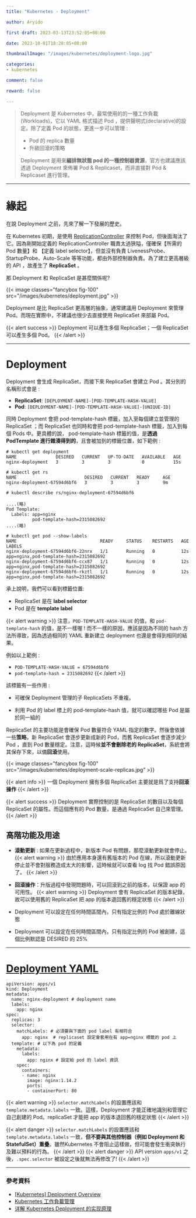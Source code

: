 ```yaml
---
title: "Kubernetes - Deployment"

author: Aryido

first draft: 2023-03-13T23:52:05+08:00

date: 2023-10-01T18:28:05+08:00

thumbnailImage: "/images/kubernetes/deployment-logo.jpg"

categories:
- kubernetes

comment: false

reward: false

---
```

<!--BODY-->
> Deployment 是 Kubernetes 中，最常使用的的一種工作負載(Workloads)，它以 YAML 格式描述 Pod ，提供聲明式(declarative)的設定。除了定義 Pod 的狀態，更進一步可以管理 :
> - Pod 的 replica 數量
> - 升級回滾的策略
>
> Deployment 是用來**編排無狀態 pod 的一種控制器資源**，官方也建議應該透過 Deployment 來佈署 Pod & Replicaset，而非直接對  Pod & Replicaset 進行管理。
>
<!--more-->

---
# 緣起

在說 Deployment 之前，先來了解一下發展的歷史。

在 Kubernetes 初期，是使用 [ReplicationController](https://kubernetes.io/zh-cn/docs/concepts/workloads/controllers/replicationcontroller/#responsibilities-of-the-replicationcontroller) 來控制 Pod，但後面淘汰了 它。因為剛開始定義的 ReplicationController  職責太過狹隘，僅確保【所需的 Pod 數量】和 【定義 label selector】，但並沒有負責 LivenessProbe、StartupProbe、Auto-Scale 等等功能，都由外部控制器負責。為了建立更高層級的 API ，故產生了 **ReplicaSet** 。

那 Deployment 和 ReplicaSet 是甚麼關係呢?

{{< image classes="fancybox fig-100" src="/images/kubernetes/deployment.jpg" >}}

Deployment 是比 ReplicaSet 更高層的抽象，通常建議用 Deployment 來管理 Pod。而現在實際中，不建議也很少去直接使用 ReplicaSet 來部屬 Pod。

{{< alert success >}}
Deployment 可以產生多個 ReplicaSet；一個 ReplicaSet 可以產生多個 Pod。
{{< /alert >}}

---
# Deployment
Deployment 會生成 ReplicaSet，而接下來 ReplicaSet 會建立 Pod 。其分別的名稱形式會是 :
- **ReplicaSet**: ```[DEPLOYMENT-NAME]-[POD-TEMPLATE-HASH-VALUE]```
- **Pod**: ```[DEPLOYMENT-NAME]-[POD-TEMPLATE-HASH-VALUE]-[UNIQUE-ID] ```

同時 Deployment 會把 pod-template-hash 標籤，加入至每個建立並管理的 ReplicaSet ；而 ReplicaSet 也同時和會把 pod-template-hash 標籤，加入到每個 Pods 中。更具體的說， pod-template-hash 標籤的值，是**透過 PodTemplate 進行雜湊得到的**，且會被加到的標籤位置，如下範例 :
```
# kubectl get deployment
NAME               DESIRED   CURRENT   UP-TO-DATE   AVAILABLE   AGE
nginx-deployment   3         3         3            0           15s

# kubectl get rs
NAME                          DESIRED   CURRENT   READY     AGE
nginx-deployment-67594d6bf6   3         3         3         9m

# kubectl describe rs/nginx-deployment-67594d6bf6

....(略)
Pod Template:
  Labels: app=nginx
          pod-template-hash=2315082692
....(略)

# kubectl get pod --show-labels
NAME                                READY     STATUS    RESTARTS   AGE       LABELS
nginx-deployment-67594d6bf6-22nrx   1/1       Running   0          12s       app=nginx,pod-template-hash=2315082692
nginx-deployment-67594d6bf6-ccx87   1/1       Running   0          12s       app=nginx,pod-template-hash=2315082692
nginx-deployment-67594d6bf6-rkztl   1/1       Running   0          12s       app=nginx,pod-template-hash=2315082692
```
承上說明，我們可以看到標籤位置:
- ReplicaSet 是在 **label selector**
- Pod 是在 **template label**

{{< alert warning >}}
注意，```POD-TEMPLATE-HASH-VALUE```  的值，和 ```pod-template-hash``` 的值，是不一樣喔 ! 而不一樣的原因，應該是因為不同的 hash 方法所導致，因為透過相同的 YAML 重新建立 deployment 也還是會得到相同的結果。

例如以上範例 :
- ```POD-TEMPLATE-HASH-VALUE = 67594d6bf6```
- ```pod-template-hash = 2315082692```
{{< /alert >}}

該標籤有一些作用 :

- 可確保 Deployment 管理的子 ReplicaSets 不重複。

- 利用 Pod 的 label 標上的 pod-template-hash 值，就可以確認哪些 Pod 是屬於同一組的


ReplicaSet 的主要功能是會確保 Pod 數量符合 YAML 指定的數字。然後會依據一些**策略**，新 ReplicaSet 會逐步更新成新的 Pod，而舊 ReplicaSet 會逐步減少 Pod ，直到 Pod 數量穩定。注意，這時候**並不會刪除老的 ReplicaSet**，系統會將其保存下來，以備**回滾**使用。

{{< image classes="fancybox fig-100" src="/images/kubernetes/deployment-scale-replicas.jpg" >}}

{{< alert info >}}
一個 Deployment 擁有多個 ReplicaSet 主要就是爲了支持**回滾操作**
{{< /alert >}}

{{< alert success >}}
Deployment 實際控制的是 ReplicaSet 的數目以及每個 ReplicaSet 的屬性。而這個應有的 Pod 數量，是通過 ReplicaSet 自己來管理。
{{< /alert >}}

## 高階功能及用途

- **滾動更新** : 如果在更新過程中，新版本 Pod 有問題，那麼滾動更新就會停止。
  {{< alert warning >}}
由於應用本身還有舊版本的 Pod 在線，所以滾動更新停止並不會對服務造成太大的影響，這時候就可以查看 log 找 Pod 錯誤原因了。
  {{< /alert >}}

- **回滾操作**：升版過程中發現問題時，可以回滾到之前的版本，以保證 app 的可用性。
  {{< alert warning >}}
Deployment 會有 ReplicaSet 的版本紀錄，故可以使用舊的 ReplicaSet 把 app 的版本退回舊的穩定狀態
  {{< /alert >}}
- Deployment 可以設定在任何時間區間內，只有指定比例的 Pod 處於離線狀態
- Deployment 可以設定在任何時間區間內，只有指定比例的 Pod 被創建，這個比例默認是 DESIRED 的 25%

---

# [Deployment YAML](https://kubernetes.io/zh-cn/docs/concepts/workloads/controllers/deployment/)

```
apiVersion: apps/v1
kind: Deployment
metadata:
  name: nginx-deployment # deployment name
  labels:
    app: nginx
spec:
  replicas: 3
  selector:
    matchLabels: # 必須要與下面的 pod label 有相符合
      app: nginx  # replicaset 設定會套用在有 app=nginx 標籤的 pod 上
  template: # 以下為 pod 的定義
    metadata:
      labels:
        app: nginx # 設定給 pod 的 label 資訊
    spec:
      containers:
      - name: nginx
        image: nginx:1.14.2
        ports:
        - containerPort: 80
```
{{< alert warning >}}
```selector.matchLabels``` 的設置應該和 ```template.metadata.labels``` 一致。這樣，Deployment 才能正確地識別和管理它自己創建的 Pod。replicaSet 才能把 app 的版本退回舊的穩定狀態
{{< /alert >}}

{{< alert danger >}}
```selector.matchLabels``` 的設置應該和 ```template.metadata.labels``` 一致，**但不要與其他控制器（例如 Deployment 和 StatefulSet）重疊**。雖然Kubernetes 不會阻止這樣做，但可能會發生衝突執行及難以預料的行為。
{{< /alert >}}
{{< alert danger >}}
API version ```apps/v1``` 之後，```.spec.selector``` 被設定之後就無法再修改了!
{{< /alert >}}

---
### 參考資料

- [[Kubernetes] Deployment Overview](https://godleon.github.io/blog/Kubernetes/k8s-Deployment-Overview/)
- [Kubernetes 工作負載管理](https://www.readfog.com/a/1678228938165424128)
- [详解 Kubernetes Deployment 的实现原理](https://draveness.me/kubernetes-deployment/)
